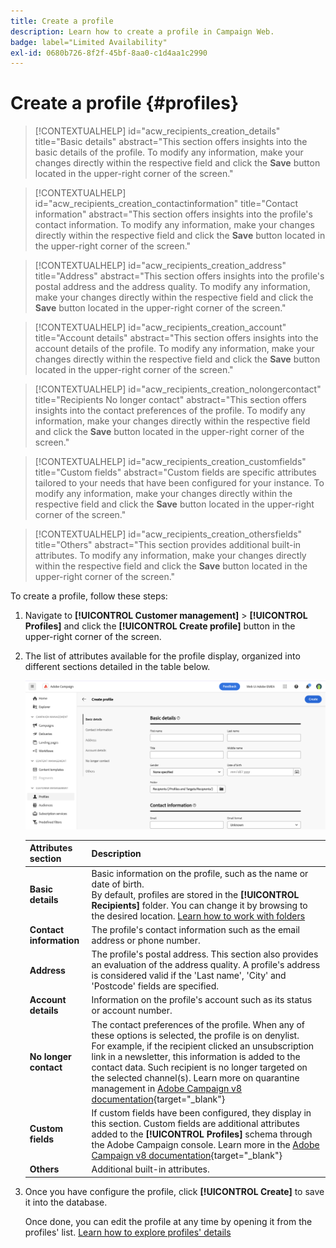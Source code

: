 ```yaml
---
title: Create a profile
description: Learn how to create a profile in Campaign Web.
badge: label="Limited Availability"
exl-id: 0680b726-8f2f-45bf-8aa0-c1d4aa1c2990
---
```

# Create a profile {#profiles}

>[!CONTEXTUALHELP]
>id="acw_recipients_creation_details"
>title="Basic details"
>abstract="This section offers insights into the basic details of the profile. To modify any information, make your changes directly within the respective field and click the **Save** button located in the upper-right corner of the screen."

>[!CONTEXTUALHELP]
>id="acw_recipients_creation_contactinformation"
>title="Contact information"
>abstract="This section offers insights into the profile's contact information. To modify any information, make your changes directly within the respective field and click the **Save** button located in the upper-right corner of the screen."

>[!CONTEXTUALHELP]
>id="acw_recipients_creation_address"
>title="Address"
>abstract="This section offers insights into the profile's postal address and the address quality. To modify any information, make your changes directly within the respective field and click the **Save** button located in the upper-right corner of the screen."

>[!CONTEXTUALHELP]
>id="acw_recipients_creation_account"
>title="Account details"
>abstract="This section offers insights into the account details of the profile. To modify any information, make your changes directly within the respective field and click the **Save** button located in the upper-right corner of the screen."

>[!CONTEXTUALHELP]
>id="acw_recipients_creation_nolongercontact"
>title="Recipients No longer contact"
>abstract="This section offers insights into the contact preferences of the profile. To modify any information, make your changes directly within the respective field and click the **Save** button located in the upper-right corner of the screen."

>[!CONTEXTUALHELP]
>id="acw_recipients_creation_customfields"
>title="Custom fields"
>abstract="Custom fields are specific attributes tailored to your needs that have been configured for your instance. To modify any information, make your changes directly within the respective field and click the **Save** button located in the upper-right corner of the screen."

>[!CONTEXTUALHELP]
>id="acw_recipients_creation_othersfields"
>title="Others"
>abstract="This section provides additional built-in attributes. To modify any information, make your changes directly within the respective field and click the **Save** button located in the upper-right corner of the screen."

To create a profile, follow these steps:

1. Navigate to **[!UICONTROL Customer management]** > **[!UICONTROL Profiles]** and click the **[!UICONTROL Create profile]** button in the upper-right corner of the screen.

1. The list of attributes available for the profile display, organized into different sections detailed in the table below.

    ![](assets/create-profile.png)

    |Attributes section|Description|
    |  ---  |  ---  |
    |**Basic details**|Basic information on the profile, such as the name or date of birth.<br/>By default, profiles are stored in the **[!UICONTROL Recipients]** folder. You can change it by browsing to the desired location. [Learn how to work with folders](../get-started/permissions.md#folders)|
    |**Contact information**|The profile's contact information such as the email address or phone number.|
    |**Address**|The profile's postal address. This section also provides an evaluation of the address quality. A profile's address is considered valid if the 'Last name', 'City' and 'Postcode' fields are specified.|
    |**Account details**|Information on the profile's account  such as its status or account number.|
    |**No longer contact**|The contact preferences of the profile. When any of these options is selected, the profile is on denylist.<br/>For example, if the recipient clicked an unsubscription link in a newsletter, this information is added to the contact data. Such recipient is no longer targeted on the selected channel(s). Learn more on quarantine management in [Adobe Campaign v8 documentation](https://experienceleague.adobe.com/docs/campaign/campaign-v8/send/failures/quarantines.html){target="_blank"}|
    |**Custom fields**|If custom fields have been configured, they display in this section. Custom fields are additional attributes added to the **[!UICONTROL Profiles]** schema through the Adobe Campaign console. Learn more in the [Adobe Campaign v8 documentation](https://experienceleague.adobe.com/docs/campaign/campaign-v8/developer/shemas-forms/extend-schema.html){target="_blank"}|
    |**Others**|Additional built-in attributes.|

1. Once you have configure the profile, click **[!UICONTROL Create]** to save it into the database.

    Once done, you can edit the profile at any time by opening it from the profiles' list. [Learn how to explore profiles' details](profile-view.md) 
